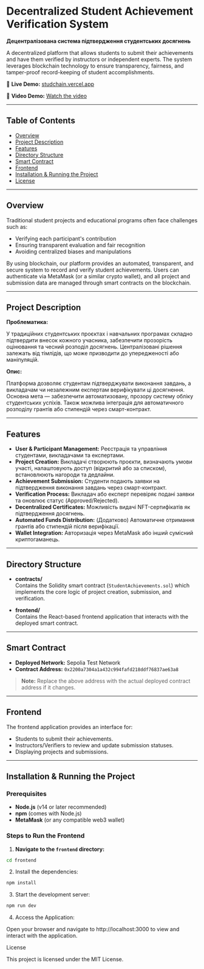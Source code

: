 # Decentralized Student Achievement Verification System

**Децентралізована система підтвердження студентських досягнень**

A decentralized platform that allows students to submit their achievements and have them verified by instructors or independent experts. The system leverages blockchain technology to ensure transparency, fairness, and tamper-proof record-keeping of student accomplishments.

🔗 **Live Demo:** [studchain.vercel.app](https://studchain.vercel.app/)

🔗 **Video Demo:** [Watch the video](https://youtu.be/f0jSG910eS0)

---

## Table of Contents

- [Overview](#overview)
- [Project Description](#project-description)
- [Features](#features)
- [Directory Structure](#directory-structure)
- [Smart Contract](#smart-contract)
- [Frontend](#frontend)
- [Installation & Running the Project](#installation--running-the-project)
- [License](#license)

---

## Overview

Traditional student projects and educational programs often face challenges such as:

- Verifying each participant's contribution
- Ensuring transparent evaluation and fair recognition
- Avoiding centralized biases and manipulations

By using blockchain, our platform provides an automated, transparent, and secure system to record and verify student achievements. Users can authenticate via MetaMask (or a similar crypto wallet), and all project and submission data are managed through smart contracts on the blockchain.

---

## Project Description

**Проблематика:**

У традиційних студентських проєктах і навчальних програмах складно підтвердити внесок кожного учасника, забезпечити прозорість оцінювання та чесний розподіл досягнень. Централізовані рішення залежать від тімлідів, що може призводити до упередженості або маніпуляцій.

**Опис:**

Платформа дозволяє студентам підтверджувати виконання завдань, а викладачам чи незалежним експертам верифікувати ці досягнення. Основна мета — забезпечити автоматизовану, прозору систему обліку студентських успіхів. Також можлива інтеграція для автоматичного розподілу грантів або стипендій через смарт-контракт.

---

## Features

- **User & Participant Management:** Реєстрація та управління студентами, викладачами та експертами.
- **Project Creation:** Викладачі створюють проєкти, визначають умови участі, налаштовують доступ (відкритий або за списком), встановлюють нагороди та дедлайни.
- **Achievement Submission:** Студенти подають заявки на підтвердження виконання завдань через смарт-контракт.
- **Verification Process:** Викладач або експерт перевіряє подані заявки та оновлює статус (Approved/Rejected).
- **Decentralized Certificates:** Можливість видачі NFT-сертифікатів як підтвердження досягнень.
- **Automated Funds Distribution:** (Додатково) Автоматичне отримання грантів або стипендій після верифікації.
- **Wallet Integration:** Авторизація через MetaMask або інший сумісний криптогаманець.

---

## Directory Structure

- **contracts/**  
  Contains the Solidity smart contract (`StudentAchievements.sol`) which implements the core logic of project creation, submission, and verification.

- **frontend/**  
  Contains the React-based frontend application that interacts with the deployed smart contract.

---

## Smart Contract

- **Deployed Network:** Sepolia Test Network
- **Contract Address:** `0x2200a7304a1a432c994fafd218ddf76837ae63a8`

> **Note:** Replace the above address with the actual deployed contract address if it changes.

---

## Frontend

The frontend application provides an interface for:

- Students to submit their achievements.
- Instructors/Verifiers to review and update submission statuses.
- Displaying projects and submissions.

---

## Installation & Running the Project

### Prerequisites

- **Node.js** (v14 or later recommended)
- **npm** (comes with Node.js)
- **MetaMask** (or any compatible web3 wallet)

### Steps to Run the Frontend

1. **Navigate to the `frontend` directory:**

```bash
cd frontend
```

2. Install the dependencies:

```bash
npm install
```

3. Start the development server:

```bash
npm run dev
```

4. Access the Application:

Open your browser and navigate to http://localhost:3000 to view and interact with the application.

License

This project is licensed under the MIT License.
